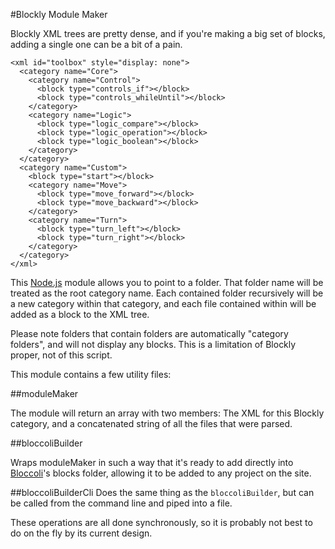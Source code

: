 #Blockly Module Maker

Blockly XML trees are pretty dense, and if you're making a big set of blocks, adding a single one can be a bit of a pain.

    <xml id="toolbox" style="display: none">
      <category name="Core">
        <category name="Control">
          <block type="controls_if"></block>
          <block type="controls_whileUntil"></block>
        </category>
        <category name="Logic">
          <block type="logic_compare"></block>
          <block type="logic_operation"></block>
          <block type="logic_boolean"></block>
        </category>
      </category>
      <category name="Custom">
        <block type="start"></block>
        <category name="Move">
          <block type="move_forward"></block>
          <block type="move_backward"></block>
        </category>
        <category name="Turn">
          <block type="turn_left"></block>
          <block type="turn_right"></block>
        </category>
      </category>
    </xml>

This [Node.js](http://nodejs.org/) module allows you to point to a folder.  That folder name will be treated as the root category name.  Each contained folder recursively will be a new category within that category, and each file contained within will be added as a block to the XML tree.

Please note folders that contain folders are automatically "category folders", and will not display any blocks.  This is a limitation of Blockly proper, not of this script.

This module contains a few utility files:

##moduleMaker

The module will return an array with two members:  The XML for this Blockly category, and a concatenated string of all the files that were parsed.

##bloccoliBuilder

Wraps moduleMaker  in such a way that it's ready to add directly into [Bloccoli](http://bloccoli.org)'s blocks folder, allowing it to be added to any project on the site.

##bloccoliBuilderCli
Does the same thing as the `bloccoliBuilder`, but can be called from the command line and piped into a file.

These operations are all done synchronously, so it is probably not best to do on the fly by its current design.